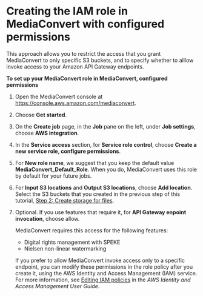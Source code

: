 # Creating the IAM role in MediaConvert with configured permissions<a name="creating-the-iam-role-in-mediaconvert-configured"></a>

This approach allows you to restrict the access that you grant MediaConvert to only specific S3 buckets, and to specify whether to alllow invoke access to your Amazon API Gateway endpoints\.

**To set up your MediaConvert role in MediaConvert, configured permissions**

1. Open the MediaConvert console at [https://console\.aws\.amazon\.com/mediaconvert](https://console.aws.amazon.com/mediaconvert)\.

1. Choose **Get started**\.

1. On the **Create job** page, in the **Job** pane on the left, under **Job settings**, choose **AWS integration**\.

1. In the **Service access** section, for **Service role control**, choose **Create a new service role, configure permissions**\.

1. For **New role name**, we suggest that you keep the default value **MediaConvert\_Default\_Role**\. When you do, MediaConvert uses this role by default for your future jobs\.

1. For **Input S3 locations** and **Output S3 locations**, choose **Add location**\. Select the S3 buckets that you created in the previous step of this tutorial, [Step 2: Create storage for files](set-up-file-locations.md)\.

1. Optional\. If you use features that require it, for **API Gateway enpoint invocation**, choose allow\.

   MediaConvert requires this access for the following features:
   + Digital rights management with SPEKE
   + Nielsen non\-linear watermarking

   If you prefer to allow MediaConvert invoke access only to a specific endpoint, you can modify these permissions in the role policy after you create it, using the AWS Identity and Access Management \(IAM\) service\. For more information, see [Editing IAM policies](https://docs.aws.amazon.com/IAM/latest/UserGuide/access_policies_manage-edit.html) in the *AWS Identity and Access Management User Guide*\.